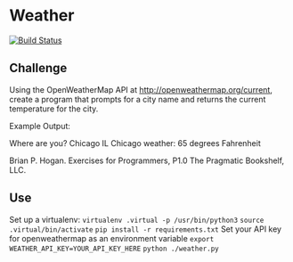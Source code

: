 # Weather
[![Build Status](https://travis-ci.org/charlesdunbar/exercises-for-programmers-python.svg?branch=master)](https://travis-ci.org/charlesdunbar/exercises-for-programmers-python)

## Challenge
Using the OpenWeatherMap API at http://openweathermap.org/current, create a 
program that prompts for a city name and returns the current temperature for 
the city. 

Example Output:

Where are you? Chicago IL 
Chicago weather:
65 degrees Fahrenheit 

Brian P. Hogan. Exercises for Programmers, P1.0 The Pragmatic Bookshelf, LLC.


## Use
Set up a virtualenv: 
`virtualenv .virtual -p /usr/bin/python3`
`source .virtual/bin/activate`
`pip install -r requirements.txt`
Set your API key for openweathermap as an environment variable
`export WEATHER_API_KEY=YOUR_API_KEY_HERE`
`python ./weather.py`